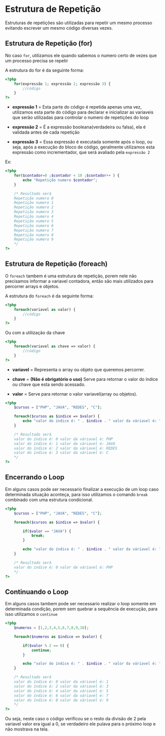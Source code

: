 # Estrutura de Repetição

Estruturas de repetições são utilizadas para repetir um mesmo processo evitando escrever um mesmo código diversas vezes.

## Estrutura de Repetição (for)

No caso ``for``, utilizamos ele quando sabemos o numero certo de vezes que um processo precisa se repetir

A estrutura do for é da seguinte forma:

```php
<?php
    for(expressão 1; expressão 2; expressão 3) {
        //código
    }
?>
```

* **expressão 1** = Esta parte do código é repetida apenas uma vez, utilizamos esta parte do código para declarar e inicializar as variaveis que serão utilizadas para controlar o numero de repetições do loop

* **expressão 2** = É a expressão booleana(verdadeira ou falsa), ela é validada antes de cada repetição

* **expressão 3** = Essa expressão é executada somente após o loop, ou seja, após a execução do bloco de código, geralmente utilizamos esta expressão como incrementador, que será avaliado pela ``expressão 2``

Ex:

```php
<?php
    for($contador=0 ;$contador < 10 ;$contador++ ) {
        echo "Repetição numero $contador";
    }

    /* Resultado será
    Repetição numero 0
    Repetição numero 1
    Repetição numero 2
    Repetição numero 3
    Repetição numero 4
    Repetição numero 5
    Repetição numero 6
    Repetição numero 7
    Repetição numero 8
    Repetição numero 9
    */
?>
```

## Estrutura de Repetição (foreach)

O ``foreach`` tambem é uma estrutura de repetição, porem nele não precisamos informar a variavel contadora, então são mais utilizados para percorrer arrays e objetos.

A estrutura do ``foreach`` é da seguinte forma:

```php
<?php
    foreach(variavel as valor) {
        //código
    }
?>
```

Ou com a utilização da chave

```php
<?php
    foreach(variavel as chave => valor) {
        //código
    }
?>
```

* **variavel** = Representa o array ou objeto que queremos percorrer.

* **chave** = **(Não é obrigatório o uso)** Serve para retornar o valor do índice ou chave que esta sendo acessado.

* **valor** = Serve para retornar o valor variavel(array ou objetos).

```php
<?php
    $cursos = ["PHP", "JAVA", "REDES", "C"];

    foreach($cursos as $indice => $valor) {
        echo "valor do índice é: " . $indice . " valor da váriavel é: " . $valor "\n";
    }

    /* Resultado será
    valor do índice é: 0 valor da váriavel é: PHP
    valor do índice é: 1 valor da váriavel é: JAVA
    valor do índice é: 2 valor da váriavel é: REDES
    valor do índice é: 3 valor da váriavel é: C
    */
?>
```

## Encerrando o Loop

Em alguns casos pode ser necessario finalizar a execução de um loop caso determinada situação aconteça, para isso utilizamos o comando ``break`` combinado com uma estrutura condicional.

```php
<?php
    $cursos = ["PHP", "JAVA", "REDES", "C"];

    foreach($cursos as $indice => $valor) {

        if($valor == "JAVA") {
            break;
        }

        echo "valor do índice é: " . $indice . " valor da váriavel é: " . $valor "\n";
    }

    /* Resultado será
    valor do índice é: 0 valor da váriavel é: PHP
    */
?>
```

## Continuando o Loop

Em alguns casos tambem pode ser necessario realizar o loop somente em determinada condição, porem sem quebrar a sequência de execução, para isso utilizamos o ``continue``

```php
<?php
    $numeros = [1,2,3,4,5,6,7,8,9,10];

    foreach($numeros as $indice => $valor) {

        if($valor % 2 == 0) {
            continue;
        }

        echo "valor do índice é: " . $indice . " valor da váriavel é: " . $valor "\n";
    }

    /* Resultado será
    valor do índice é: 0 valor da váriavel é: 1
    valor do índice é: 2 valor da váriavel é: 3
    valor do índice é: 4 valor da váriavel é: 5
    valor do índice é: 6 valor da váriavel é: 7
    valor do índice é: 8 valor da váriavel é: 9
    */
?>
```

Ou seja, neste caso o código verificou se o resto da divisão de 2 pela variavel valor era igual a 0, se verdadeiro ele pulava para o próximo loop e não mostrava na tela.